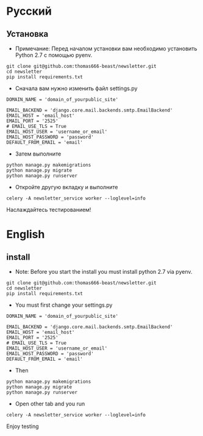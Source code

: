 # Русский

## Установка
* Примечание: Перед началом установки вам необходимо установить Python 2.7 с помощью pyenv.

```
git clone git@github.com:thomas666-beast/newsletter.git
cd newsletter
pip install requirements.txt
```

* Сначала вам нужно изменить файл settings.py
```
DOMAIN_NAME = 'domain_of_yourpublic_site'

EMAIL_BACKEND = 'django.core.mail.backends.smtp.EmailBackend'
EMAIL_HOST = 'email_host'
EMAIL_PORT = '2525'
# EMAIL_USE_TLS = True
EMAIL_HOST_USER = 'username_or_email'
EMAIL_HOST_PASSWORD = 'password'
DEFAULT_FROM_EMAIL = 'email'
```
* Затем выполните
```
python manage.py makemigrations
python manage.py migrate
python manage.py runserver
```
* Откройте другую вкладку и выполните
```
celery -A newsletter_service worker --loglevel=info
```

Наслаждайтесь тестированием!

# English

## install
* Note: Before you start the install you must install python 2.7 via pyenv.

```
git clone git@github.com:thomas666-beast/newsletter.git
cd newsletter
pip install requirements.txt
```

* You must first change your settings.py
```
DOMAIN_NAME = 'domain_of_yourpublic_site'

EMAIL_BACKEND = 'django.core.mail.backends.smtp.EmailBackend'
EMAIL_HOST = 'email_host'
EMAIL_PORT = '2525'
# EMAIL_USE_TLS = True
EMAIL_HOST_USER = 'username_or_email'
EMAIL_HOST_PASSWORD = 'password'
DEFAULT_FROM_EMAIL = 'email'
```
* Then
```
python manage.py makemigrations
python manage.py migrate
python manage.py runserver
```
* Open other tab and you run
```
celery -A newsletter_service worker --loglevel=info
```

Enjoy testing